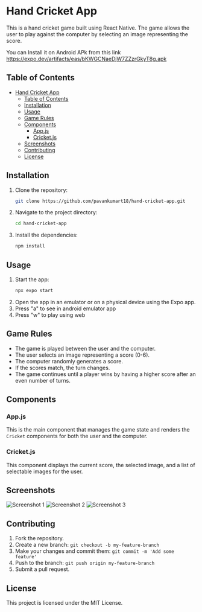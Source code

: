 # Hand Cricket App

This is a hand cricket game built using React Native. The game allows the user to play against the computer by selecting an image representing the score.

You can Install it on Android APk from this link
https://expo.dev/artifacts/eas/bKWGCNaeDjW7ZZzrGkyT8g.apk

## Table of Contents
- [Hand Cricket App](#hand-cricket-app)
  - [Table of Contents](#table-of-contents)
  - [Installation](#installation)
  - [Usage](#usage)
  - [Game Rules](#game-rules)
  - [Components](#components)
    - [App.js](#appjs)
    - [Cricket.js](#cricketjs)
  - [Screenshots](#screenshots)
  - [Contributing](#contributing)
  - [License](#license)

## Installation

1. Clone the repository:
    ```sh
    git clone https://github.com/pavankumart18/hand-cricket-app.git
    ```
2. Navigate to the project directory:
    ```sh
    cd hand-cricket-app
    ```
3. Install the dependencies:
    ```sh
    npm install
    ```

## Usage

1. Start the app:
    ```sh
    npx expo start
    ```
2. Open the app in an emulator or on a physical device using the Expo app.
3. Press "a" to see in android emulator app
4. Press "w" to play using web

## Game Rules

- The game is played between the user and the computer.
- The user selects an image representing a score (0-6).
- The computer randomly generates a score.
- If the scores match, the turn changes.
- The game continues until a player wins by having a higher score after an even number of turns.

## Components

### App.js

This is the main component that manages the game state and renders the `Cricket` components for both the user and the computer.

### Cricket.js

This component displays the current score, the selected image, and a list of selectable images for the user.

## Screenshots

![Screenshot 1](screenshot1.png)
![Screenshot 2](screenshot2.png)
![Screenshot 3](screenshot3.png)

## Contributing

1. Fork the repository.
2. Create a new branch: `git checkout -b my-feature-branch`
3. Make your changes and commit them: `git commit -m 'Add some feature'`
4. Push to the branch: `git push origin my-feature-branch`
5. Submit a pull request.

## License

This project is licensed under the MIT License.
